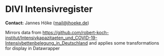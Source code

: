 # DIVI Intensivregister

**Contact:** Jannes Höke (mail@jhoeke.de)

Mirrors data from https://github.com/robert-koch-institut/Intensivkapazitaeten_und_COVID-19-Intensivbettenbelegung_in_Deutschland and applies some transformations for display in Datawrapper
